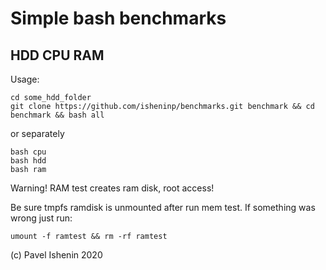 # Simple bash benchmarks
## HDD CPU RAM

Usage:
```
cd some_hdd_folder
git clone https://github.com/isheninp/benchmarks.git benchmark && cd benchmark && bash all
```

or separately
```
bash cpu
bash hdd
bash ram
```

Warning!
RAM test creates ram disk, root access!

Be sure tmpfs ramdisk is unmounted after run mem test. 
If something was wrong just run:
```
umount -f ramtest && rm -rf ramtest
```

(c) Pavel Ishenin 2020